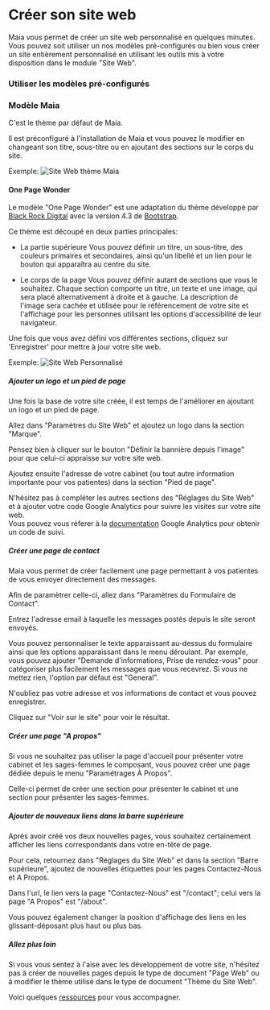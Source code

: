 # Créer son site web

Maia vous permet de créer un site web personnalisé en quelques minutes.
Vous pouvez soit utiliser un nos modèles pré-configurés ou bien vous créer un site entièrement personnalisé en utilisant les outils mis à votre disposition dans le module "Site Web".


### Utiliser les modèles pré-configurés

### Modèle Maia

C'est le thème par défaut de Maia.

Il est préconfiguré à l'installation de Maia et vous pouvez le modifier en changeant son titre, sous-titre ou en ajoutant des sections sur le corps du site.

Exemple:
![Site Web thème Maia](/img/website/maia_theme.png)


#### One Page Wonder

Le modèle "One Page Wonder" est une adaptation du thème développé par [Black Rock Digital](https://startbootstrap.com/themes/one-page-wonder/) avec la version 4.3 de [Bootstrap](https://getbootstrap.com/docs/).


Ce thème est découpé en deux parties principales:

- La partie supérieure
Vous pouvez définir un titre, un sous-titre, des couleurs primaires et secondaires, ainsi qu'un libellé et un lien pour le bouton qui apparaîtra au centre du site.

- Le corps de la page
Vous pouvez définir autant de sections que vous le souhaitez. Chaque section comporte un titre, un texte et une image, qui sera placé alternativement à droite et à gauche. La description de l'image sera cachée et utilisée pour le référencement de votre site et l'affichage pour les personnes utilisant les options d'accessibilité de leur navigateur.


Une fois que vous avez défini vos différentes sections, cliquez sur 'Enregistrer' pour mettre à jour votre site web.

Exemple:
![Site Web Personnalisé](/img/website/one_page_wonder.png)



##### Ajouter un logo et un pied de page

Une fois la base de votre site créée, il est temps de l'améliorer en ajoutant un logo et un pied de page.

Allez dans "Paramètres du Site Web" et ajoutez un logo dans la section "Marque".

Pensez bien à cliquer sur le bouton "Définir la bannière depuis l'image" pour que celui-ci appraisse sur votre site web.


Ajoutez ensuite l'adresse de votre cabinet (ou tout autre information importante pour vos patientes) dans la section "Pied de page".


N'hésitez pas à compléter les autres sections des "Réglages du Site Web" et à ajouter votre code Google Analytics pour suivre les visites sur votre site web.  
Vous pouvez vous réferer à la [documentation](https://support.google.com/analytics/answer/1008080?hl=fr) Google Analytics pour obtenir un code de suivi.


##### Créer une page de contact

Maia vous permet de créer facilement une page permettant à vos patientes de vous envoyer directement des messages.

Afin de paramètrer celle-ci, allez dans "Paramètres du Formulaire de Contact".

Entrez l'adresse email à laquelle les messages postés depuis le site seront envoyés.

Vous pouvez personnaliser le texte apparaissant au-dessus du formulaire ainsi que les options apparaissant dans le menu déroulant.
Par exemple, vous pouvez ajouter "Demande d'informations, Prise de rendez-vous" pour catégoriser plus facilement les messages que vous recevrez.
Si vous ne mettez rien, l'option par défaut est "General".

N'oubliez pas votre adresse et vos informations de contact et vous pouvez enregistrer.

Cliquez sur "Voir sur le site" pour voir le résultat.


##### Créer une page "A propos"

Si vous ne souhaitez pas utiliser la page d'accueil pour présenter votre cabinet et les sages-femmes le composant, vous pouvez créer une page dédiée depuis le menu "Paramétrages À Propos".

Celle-ci permet de créer une section pour présenter le cabinet et une section pour présenter les sages-femmes.


##### Ajouter de nouveaux liens dans la barre supérieure

Après avoir créé vos deux nouvelles pages, vous souhaitez certainement afficher les liens correspondants dans votre en-tête de page.

Pour cela, retournez dans "Réglages du Site Web" et dans la section "Barre supérieure", ajoutez de nouvelles étiquettes pour les pages Contactez-Nous et A Propos.

Dans l'url, le lien vers la page "Contactez-Nous" est "/contact"; celui vers la page "A Propos" est "/about".

Vous pouvez également changer la position d'affichage des liens en les glissant-déposant plus haut ou plus bas.


##### Allez plus loin

Si vous vous sentez à l'aise avec les développement de votre site, n'hésitez pas à créer de nouvelles pages depuis le type de document "Page Web" ou à modifier le thème utilisé dans le type de document "Thème du Site Web".

Voici quelques [ressources](https://openclassrooms.com/courses/apprenez-a-creer-votre-site-web-avec-html5-et-css3) pour vous accompagner.
